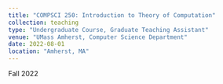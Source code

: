 ```yaml
---
title: "COMPSCI 250: Introduction to Theory of Computation"
collection: teaching
type: "Undergraduate Course, Graduate Teaching Assistant"
venue: "UMass Amherst, Computer Science Department"
date: 2022-08-01
location: "Amherst, MA"
---
```


Fall 2022